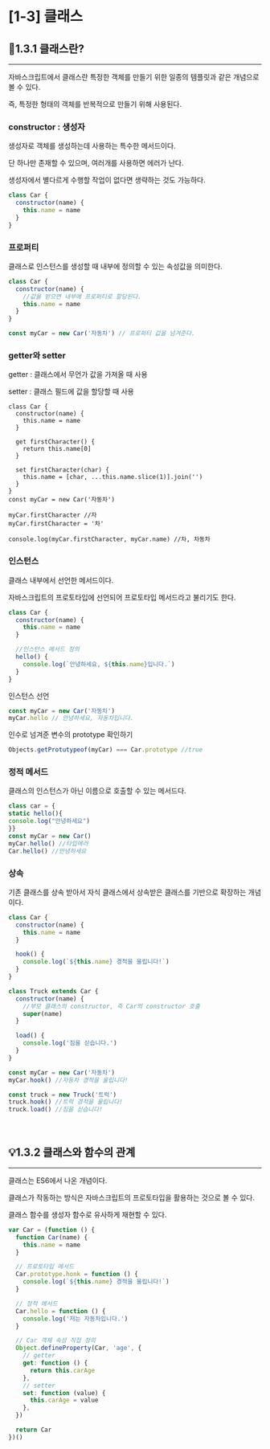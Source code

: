 # [1-3] 클래스


## 📔1.3.1 클래스란?

---

자바스크립트에서 클래스란 특정한 객체를 만들기 위한 일종의 템플릿과 같은 개념으로 볼 수 있다.

즉, 특정한 형태의 객체를 반복적으로 만들기 위해 사용된다.

### constructor : 생성자

생성자로 객체를 생성하는데 사용하는 특수한 메서드이다.

단 하나만 존재할 수 있으며, 여러개를 사용하면 에러가 난다.

생성자에서 별다르게 수행할 작업이 없다면 생략하는 것도 가능하다.

```jsx
class Car {
  constructor(name) {
    this.name = name
  }
}
```

### 프로퍼티

클래스로 인스턴스를 생성할 때 내부에 정의할 수 있는 속성값을 의미한다.

```jsx
class Car {
  constructor(name) {
    //값을 받으면 내부에 프로퍼티로 할당된다.
    this.name = name
  }
}

const myCar = new Car('자동차') // 프로퍼티 값을 넘겨준다.
```

### getter와 setter

getter : 클래스에서 무언가 값을 가져올 때 사용

setter : 클래스 필드에 값을 할당할 때 사용

```
class Car {
  constructor(name) {
    this.name = name
  }

  get firstCharacter() {
    return this.name[0]
  }

  set firstCharacter(char) {
    this.name = [char, ...this.name.slice(1)].join('')
  }
}
const myCar = new Car('자동차')

myCar.firstCharacter //자
myCar.firstCharacter = '차'

console.log(myCar.firstCharacter, myCar.name) //차, 차동차
```

### 인스턴스

클래스 내부에서 선언한 메서드이다.

자바스크립트의 프로토타입에 선언되어 프로토타입 메서드라고 불리기도 한다.

```jsx
class Car {
  constructor(name) {
    this.name = name
  }

  //인스턴스 메서드 정의
  hello() {
    console.log(`안녕하세요, ${this.name}입니다.`)
  }
}
```

인스턴스 선언

```jsx
const myCar = new Car('자동차')
myCar.hello // 안녕하세요, 자동차입니다.
```

인수로 넘겨준 변수의 prototype 확인하기

```jsx
Objects.getProtutypeof(myCar) === Car.prototype //true
```

### 정적 메서드

클래스의 인스턴스가 아닌 이름으로 호출할 수 있는 메서드다.

```jsx
class car = {
static hello(){
console.log("안녕하세요")
}}
const myCar = new Car()
myCar.hello() //타입에러
Car.hello() //안녕하세요
```

### 상속

기존 클래스를 상속 받아서 자식 클래스에서 상속받은 클래스를 기반으로 확장하는 개념이다.

```jsx
class Car {
  constructor(name) {
    this.name = name
  }

  hook() {
    console.log(`${this.name} 경적을 울립니다!`)
  }
}

class Truck extends Car {
  constructor(name) {
    //부모 클래스의 constructor, 즉 Car의 constructor 호출
    super(name)
  }

  load() {
    console.log('짐을 싣습니다.')
  }
}

const myCar = new Car('자동차')
myCar.hook() //자동차 경적을 울립니다!

const truck = new Truck('트럭')
truck.hook() //트럭 경적을 울립니다!
truck.load() //짐을 싣습니다!
```

<br/>

## 💡1.3.2 클래스와 함수의 관계

---

클래스는 ES6에서 나온 개념이다.

클래스가 작동하는 방식은 자바스크립트의 프로토타입을 활용하는 것으로 볼 수 있다.

클래스 함수를 생성자 함수로 유사하게 재현할 수 있다.

```jsx
var Car = (function () {
  function Car(name) {
    this.name = name
  }

  // 프로토타입 메서드
  Car.prototype.honk = function () {
    console.log(`${this.name} 경적을 울립니다!`)
  }

  // 정적 메서드
  Car.hello = function () {
    console.log('저는 자동차입니다.')
  }

  // Car 객체 속성 직접 정의
  Object.defineProperty(Car, 'age', {
    // getter
    get: function () {
      return this.carAge
    },
    // setter
    set: function (value) {
      this.carAge = value
    },
  })

  return Car
})()
```
